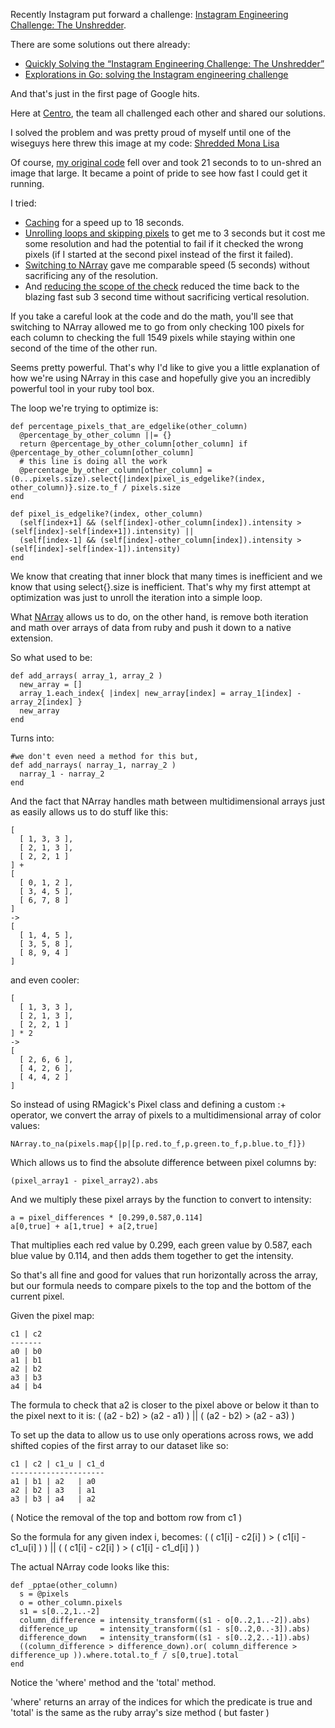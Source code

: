 Recently Instagram put forward a challenge: [Instagram Engineering Challenge: The Unshredder](http://instagram-engineering.tumblr.com/post/12651721845/instagram-engineering-challenge-the-unshredder).

There are some solutions out there already:

- [Quickly Solving the “Instagram Engineering Challenge: The Unshredder”](http://martin.ankerl.com/2011/11/15/solving-the-instagram-challenge-quickly/) 
- [Explorations in Go: solving the Instagram engineering challenge](http://blog.carbonfive.com/2011/11/17/explorations-in-go-solving-the-instagram-engineering-challenge/)

And that's just in the first page of Google hits.

Here at [Centro](http://www.centro.net/), the team all challenged each
other and shared our solutions.

I solved the problem and was pretty proud of myself until one of the
wiseguys here threw this image at my code: [Shredded Mona Lisa](https://github.com/timgaleckas/instagram_challenge/raw/master/inputs/mona_lisa_shredded.png)

Of course, [my original code](https://github.com/timgaleckas/instagram_challenge/commit/d186032d71f29bb2568dad00d6e656a6962d0f82) fell over and took 21 seconds to to un-shred an image
that large. It became a point of pride to see how fast I could get it
running.

I tried:

 - [Caching](https://github.com/timgaleckas/instagram_challenge/commit/180eececcf2f422694554a6244acd489af5c8750)
for a speed up to 18 seconds.
 - [Unrolling loops and skipping pixels](https://github.com/timgaleckas/instagram_challenge/commit/780931fa6acd5239c66350420a20292cbb039388)
to get me to 3 seconds but it cost me some resolution and had the
potential to fail if it checked the wrong pixels (if I started at
the second pixel instead of the first it failed).
 - [Switching to NArray](https://github.com/timgaleckas/instagram_challenge/commit/66c78aa072a3d33d3fc7805720df1805809c1269)
gave me comparable speed (5 seconds) without sacrificing any of the
resolution.
 - And [reducing the scope of the check](https://github.com/timgaleckas/instagram_challenge/commit/18fe2e13df723371cad313c27a7608cb9e9be54b)
reduced the time back to the blazing fast sub 3 second time without
sacrificing vertical resolution.

If you take a careful look at the code and do the math, you'll see that
switching to NArray allowed me to go from only checking 100 pixels for
each column to checking the full 1549 pixels while staying within one
second of the time of the other run.

Seems pretty powerful. That's why I'd like to give you a little
explanation of how we're using NArray in this case and hopefully give
you an incredibly powerful tool in your ruby tool box.

The loop we're trying to optimize is:

    def percentage_pixels_that_are_edgelike(other_column)
      @percentage_by_other_column ||= {}
      return @percentage_by_other_column[other_column] if @percentage_by_other_column[other_column]
      # this line is doing all the work
      @percentage_by_other_column[other_column] = (0...pixels.size).select{|index|pixel_is_edgelike?(index, other_column)}.size.to_f / pixels.size
    end

    def pixel_is_edgelike?(index, other_column)
      (self[index+1] && (self[index]-other_column[index]).intensity > (self[index]-self[index+1]).intensity) ||
      (self[index-1] && (self[index]-other_column[index]).intensity > (self[index]-self[index-1]).intensity)
    end

We know that creating that inner block that many times is inefficient
and we know that using select{}.size is inefficient. That's why my first
attempt at optimization was just to unroll the iteration into a simple
loop.

What [NArray](http://narray.rubyforge.org/) allows us to do, on the other
hand, is remove both iteration and math over arrays of data from ruby and
push it down to a native extension.

So what used to be:

    def add_arrays( array_1, array_2 )
      new_array = []
      array_1.each_index{ |index| new_array[index] = array_1[index] - array_2[index] }
      new_array
    end

Turns into:

    #we don't even need a method for this but,
    def add_narrays( narray_1, narray_2 )
      narray_1 - narray_2
    end

And the fact that NArray handles math between multidimensional arrays just
as easily allows us to do stuff like this:

    [
      [ 1, 3, 3 ],
      [ 2, 1, 3 ],
      [ 2, 2, 1 ]
    ] +
    [
      [ 0, 1, 2 ],
      [ 3, 4, 5 ],
      [ 6, 7, 8 ]
    ]
    ->
    [
      [ 1, 4, 5 ],
      [ 3, 5, 8 ],
      [ 8, 9, 4 ]
    ]

and even cooler:

    [
      [ 1, 3, 3 ],
      [ 2, 1, 3 ],
      [ 2, 2, 1 ]
    ] * 2
    ->
    [
      [ 2, 6, 6 ],
      [ 4, 2, 6 ],
      [ 4, 4, 2 ]
    ]

So instead of using RMagick's Pixel class and defining a custom :+
operator, we convert the array of pixels to a multidimensional array
of color values:

    NArray.to_na(pixels.map{|p|[p.red.to_f,p.green.to_f,p.blue.to_f]})

Which allows us to find the absolute difference between pixel columns
by:

    (pixel_array1 - pixel_array2).abs

And we multiply these pixel arrays by the function to convert to
intensity:

    a = pixel_differences * [0.299,0.587,0.114]
    a[0,true] + a[1,true] + a[2,true]

That multiplies each red value by 0.299, each green value by 0.587, each
blue value by 0.114, and then adds them together to get the intensity.

So that's all fine and good for values that run horizontally across the
array, but our formula needs to compare pixels to the top and the bottom
of the current pixel.

Given the pixel map:

    c1 | c2
    -------
    a0 | b0
    a1 | b1
    a2 | b2
    a3 | b3
    a4 | b4

The formula to check that a2 is closer to the pixel above or below it
than to the pixel next to it is: ( (a2 - b2) > (a2 - a1) ) || ( (a2 - b2) > (a2 - a3) )

To set up the data to allow us to use only operations across rows, we
add shifted copies of the first array to our dataset like so:

    c1 | c2 | c1_u | c1_d
    ---------------------
    a1 | b1 | a2   | a0
    a2 | b2 | a3   | a1
    a3 | b3 | a4   | a2

( Notice the removal of the top and bottom row from c1 )

So the formula for any given index i, becomes:
( ( c1[i] - c2[i] ) > ( c1[i] - c1_u[i] ) ) ||
( ( c1[i] - c2[i] ) > ( c1[i] - c1_d[i] ) )

The actual NArray code looks like this:

    def _pptae(other_column)
      s = @pixels
      o = other_column.pixels
      s1 = s[0..2,1..-2]
      column_difference = intensity_transform((s1 - o[0..2,1..-2]).abs)
      difference_up     = intensity_transform((s1 - s[0..2,0..-3]).abs)
      difference_down   = intensity_transform((s1 - s[0..2,2..-1]).abs)
      ((column_difference > difference_down).or( column_difference > difference_up )).where.total.to_f / s[0,true].total
    end

Notice the 'where' method and the 'total' method.

'where' returns an array of the indices for which the predicate is
true and 'total' is the same as the ruby array's size method ( but
faster )
